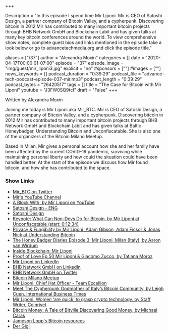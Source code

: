 +++

Description = "In this episode I spend time Mir Liponi. Mir is CEO of Satoshi Design, a partner company of Bitcoin Valley, and a cypherpunk. Discovering bitcoin in 2012 Mir has contributed to many important bitcoin projects through BHB Network GmbH and Blockchain Labit and has given talks at many key bitcoin conferences around the world. To view comprehensive show notes, complete guest bios and links mentioned in the episode take a look below or go to advancetechmedia.org and click the episode title."

aliases = ["/37"]
author = "Alexandra Moxin"
categories = []
date = "2020-04-17T00:00:01-07:00"
episode = "37"
episode_image = "img/guest/mir_liponi3.jpg"
explicit = "no"
#sponsors = [""]
#images = [""]
news_keywords = []
podcast_duration = "0:39:29"
podcast_file = "advance-tech-podcast-episode-037-mir.mp3"
podcast_length = "0:39:29"
podcast_bytes = "26420517"
tags = []
title = "The Case for Bitcoin with Mir Liponi"
youtube = "J3FW0SQ9tcI"
draft = "False"
+++

Written by Alexandra Moxin

Joining me today is Mir Liponi aka Mir_BTC. Mir is CEO of Satoshi Design, a partner company of Bitcoin Valley, and a cypherpunk. Discovering bitcoin in 2012 Mir has contributed to many important bitcoin projects through BHB Network GmbH and Blockchain Labit and has given talks at Baltic Honeybadger, Understanding Bitcoin and Unconfiscatable. She is also one of the organizers of the Bitcoin Milano Meetup.

Based in Milan, Mir gives a personal account how she and her family have been affected by the current COVID-19 pandemic, surviving while maintaining personal liberty and how could the situation could have been handled better. At the start of the episode we discuss how Mir found bitcoin, and how she has contributed to the space.
 
### Show Links

* [Mir_BTC on Twitter](https://twitter.com/mir_btc)
* [Mir's YouTube Channel](https://www.youtube.com/channel/UCq6iR2ZIJ4q4Qzo138KbPJw)
* [A Block With, by Mir Liponi on YouTube](https://www.youtube.com/playlist?list=PLv3DncGpyqh2gHEagIYVV1OZ1vqaadsUy)
* [Satoshi Design - ENG](http://satoshi.design/?lang=en)
* [Satoshi Design](http://satoshi.design/)
* [Keynote: What Can Non-Devs Do for Bitcoin. by Mir Liponi at Unconfiscatable (start: 0:12:34)](https://www.youtube.com/watch?v=x5cF8Q-SM4Q)
* [Privacy & Fungibility by Mir Liponi, Adam Gibson, Adam Ficsor & Jonas Nick at Understanding Bitcoin](https://www.youtube.com/watch?v=WiOm3aedo3g)
* [The Honey Badger Diaries Episode 3: Mir Liponi, Milan (Italy), by Aaron van Wirdum](https://www.youtube.com/watch?v=Myxwrq5H8uA)
* [Inside Blockchain: Mir Liponi](https://www.youtube.com/watch?v=IFk3WUigKXA&vl=en)
* [Proof of Love Ep 50 Mir Liponi & Giacomo Zucco, by Tatiana Moroz](https://www.youtube.com/watch?v=mWcb-pSDwoY)
* [Mir Liponi on LinkedIn](https://www.linkedin.com/in/mir-serena-liponi-a8655021/)
* [BHB Network GmbH on LinkedIn](https://www.linkedin.com/company/bhb-network-gmbh/about/)
* [BHB Network GmbH on Twitter](https://twitter.com/BHBnetwork)
* [Bitcoin Milano Meetup](https://www.meetup.com/bitcoinmilano/)
* [Mir Liponi, Chief Hat Officer - Team Excellion](https://www.excellion.com/team/)
* [Meet The Cypherpunk Godmother of Italy’s Bitcoin Community, by Leigh Cuen, International Business Times](https://www.ibtimes.com/meet-cypherpunk-godmother-italys-bitcoin-community-2655596)
* [Mir Liponi: Women ‘are quick’ to grasp crypto technology. by Staff Writer, Coinrivet](https://coinrivet.com/women-are-quick-to-grasp-crypto-technology/)
* [Bitcoin Money: A Tale of Bitville Discovering Good Money, by Michael Caras](https://www.amazon.ca/Bitcoin-Money-Tale-Bitville-Discovering/dp/0578490676)
* [Jameson Lopp's Bitcoin resources](https://www.lopp.net/bitcoin-information.html)
* [Der Gigi](https://dergigi.com/)

